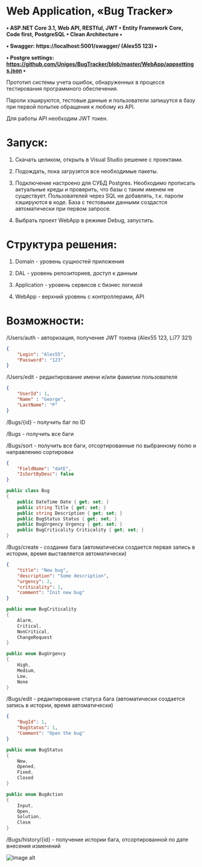 # Web Application, «Bug Tracker»
 
**• ASP.NET Core 3.1, Web API, RESTful, JWT • Entity Framework Core, Code first, PostgreSQL • Clean Architecture •**

**• Swagger: https://localhost:5001/swagger/ (Alex55 123) •**

**• Postgre settings: https://github.com/Uniges/BugTracker/blob/master/WebApp/appsettings.json •**

Прототип системы учета ошибок, обнаруженных в процессе тестирования программного обеспечения.

Пароли хэшируются, тестовые данные и пользователи запишутся в базу при первой попытке обращения к любому из API.

Для работы API необходим JWT токен.

# Запуск:

1. Скачать целиком, открыть в Visual Studio решение с проектами.

2. Подождать, пока загрузятся все необходимые пакеты.

3. Подключение настроено для СУБД Postgres. Необходимо прописать актуальные креды и проверить, что базы с таким именем не существует. Пользователей через SQL не добавлять, т.к. пароли хэшируются в коде. База с тестовыми данными создастся автоматически при первом запросе.

4. Выбрать проект WebApp в режиме Debug, запустить.

# Структура решения:

1. Domain - уровень сущностей приложения

2. DAL - уровень репозиториев, доступ к данным

3. Application - уровень сервисов с бизнес логикой

4. WebApp - верхний уровень с контроллерами, API

# Возможности: 

/Users/auth - авторизация, получение JWT токена (Alex55 123, Li77 321)
```json
{
    "Login": "Alex55",
    "Password": "123"
}
```
/Users/edit - редактирование имени и/или фамилии пользователя
```json
{
    "UserId": 1,
    "Name" : "George",
    "LastName": "P"
}
```
/Bugs/{id} - получить баг по ID

/Bugs - получить все баги

/Bugs/sort - получить все баги, отсортированные по выбранному полю и направлению сортировки
```json
{
    "FieldName": "datE",
    "IsSortByDesc": false
}
```
```C#
public class Bug
{
    public DateTime Date { get; set; }
    public string Title { get; set; }
    public string Description { get; set; }
    public BugStatus Status { get; set; }
    public BugUrgency Urgency { get; set; }
    public BugCriticality Criticality { get; set; }
}
```
/Bugs/create - создание бага (автоматически создается первая запись в истории, время выставляется автоматически)
```json
{
    "title": "New bug",
    "description": "Some description",
    "urgency": 2,
    "criticality": 1,
    "comment": "Init new bug"
}
```
```C#
public enum BugCriticality
{
    Alarm,
    Critical,
    NonCritical,
    ChangeRequest
}

public enum BugUrgency
{
    High,
    Medium,
    Low,
    None
}
```
/Bugs/edit - редактирование статуса бага (автоматически создается запись в истории, время автоматически)
```json
{
    "BugId": 1,
    "BugStatus": 1,
    "Comment": "Open the bug"
}
```
```C#
public enum BugStatus
{
    New,
    Opened,
    Fixed,
    Closed
}

public enum BugAction
{
    Input,
    Open,
    Solution,
    Close
}
```
/Bugs/history/{id} - получение истории бага, отсортированной по дате внесения изменений

![Image alt](https://i.imgur.com/UalwHB2.png)
